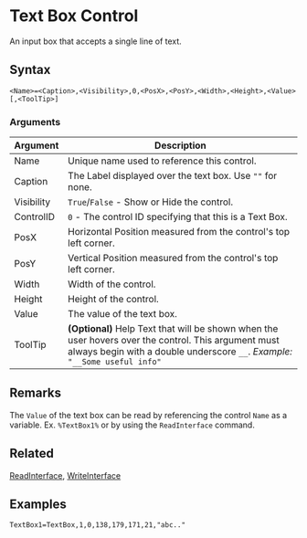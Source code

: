 # Text Box Control

An input box that accepts a single line of text.

## Syntax

```pebakery
<Name>=<Caption>,<Visibility>,0,<PosX>,<PosY>,<Width>,<Height>,<Value>[,<ToolTip>]
```

### Arguments

| Argument | Description |
| --- | --- |
| Name | Unique name used to reference this control. |
| Caption | The Label displayed over the text box. Use `""` for none. |
| Visibility | `True`/`False` - Show or Hide the control. |
| ControlID | `0` - The control ID specifying that this is a Text Box. |
| PosX | Horizontal Position measured from the control's top left corner. |
| PosY | Vertical Position measured from the control's top left corner. |
| Width | Width of the control. |
| Height | Height of the control. |
| Value | The value of the text box. |
| ToolTip | **(Optional)** Help Text that will be shown when the user hovers over the control. This argument must always begin with a double underscore `__`. *Example:* `"__Some useful info"` |

## Remarks

The `Value` of the text box can be read by referencing the control `Name` as a variable. Ex. `%TextBox1%` or by using the `ReadInterface` command.

## Related

[ReadInterface](/Commands/Interface/ReadInterface.md), [WriteInterface](/Commands/Interface/WriteInterface.md)

## Examples

```pebakery
TextBox1=TextBox,1,0,138,179,171,21,"abc.."
```